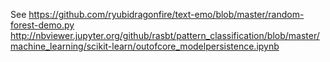 See https://github.com/ryubidragonfire/text-emo/blob/master/random-forest-demo.py
http://nbviewer.jupyter.org/github/rasbt/pattern_classification/blob/master/machine_learning/scikit-learn/outofcore_modelpersistence.ipynb
